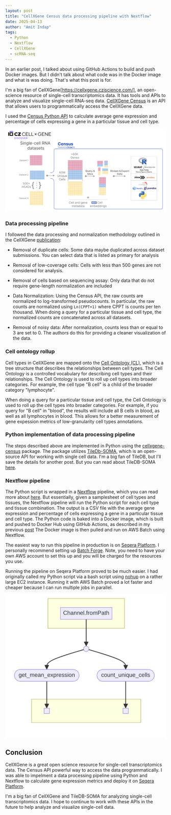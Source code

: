 ```yaml
---
layout: post
title: "CellXGene Census data processing pipeline with Nextflow"
date: 2025-04-13
author: "Amit Indap"
tags:
  - Python
  - Nextflow
  - CellXGene
  - scRNA-seq
---
```


In an earlier post, I talked about using GitHub Actions to build and push Docker images. But I didn't talk about what code was in the Docker image and what is was doing.  That's what this post is for. 

I'm a big fan of CellXGene[https://cellxgene.cziscience.com/], an open-science resource of single-cell transcriptomics data. It has tools and APIs to analyze and visualize single-cell RNA-seq data. [CellXGene Census](https://chanzuckerberg.github.io/cellxgene-census/index.html) is an API that allows users to programmatically access the CellXGene data. 

I used the  [Census Python API](https://chanzuckerberg.github.io/cellxgene-census/cellxgene_census_docsite_quick_start.html#python-quick-start) to calculate average gene expression and percentage of cells expressing a gene in a particular tissue and cell type. 

![CellXgene Census](/docs/assets/cellxgene-census.png)

### Data processing pipeline

I followed the data processing and normalization methodology outlined in the CellXGene [publication](https://academic.oup.com/nar/article/53/D1/D886/7912032#499330958):

* Removal of duplicate cells: Some data maybe duplicated across dataset submissions. You can select data that is listed as primary for analysis

* Removal of low-coverage cells: Cells with less than 500 genes are not considered for analysis. 

* Removal of cells based on sequencing assay: Only data that do not require gene-length normalization are included

* Data Normalization: Using the Census API, the raw counts are normalized to log-transformed pseudocounts. In particular, the raw counts are normalized using ```Ln(CPPT+1)``` where CPPT is counts per ten thousand. When doing a query for a particular tissue and cell type, the normalized counts are concatenated across all datasets.

* Removal of noisy data: After normalization, counts less than or equal to 3 are set to 0. The authors do this for providing a cleaner visualization of the data. 

### Cell ontology rollup

Cell types in CellXGene are mapped onto the [Cell Ontology (CL)](https://www.ebi.ac.uk/ols4/ontologies/cl), which is a tree structure that describes the relationships between cell types. The Cell Ontology is a controlled vocabulary for describing cell types and their relationships. The Cell Ontology is used to roll up cell types into broader categories. For example, the cell type "B cell" is a child of the broader category "lymphocyte".

When doing a query for a particular tissue and cell type, the Cell Ontology is used to roll up the cell types into broader categories. For example, if you query for "B cell" in "blood", the results will include all B cells in blood, as well as all lymphocytes in blood. This allows for a better measurement of gene expession metrics of low-granularity cell types annotations. 

### Python implementation of data processing pipeline

The steps described above are implemented in Python using the [cellxgene-census](https://github.com/chanzuckerberg/cellxgene-census) package. The package utilizes [TileDb-SOMA](https://github.com/single-cell-data/TileDB-SOMA), which is an open-source API for working with single cell data. I'm a big fan of TileDB, but I'll save the details for another post. But you can read about TileDB-SOMA [here](https://github.com/single-cell-data/TileDB-SOMA). 




### Nextflow pipeline

The Python script is wrapped in a [Nextflow](https://www.nextflow.io/) pipeline, which you can read more about [here](https://github.com/indapa/indapa-CellXGene/tree/master?tab=readme-ov-file#description-of-the-pipeline). But essentially, given a samplesheet of cell types and tissues, the Nextflow pipeline will run the Python script for each cell type and tissue combination. The output is a CSV file with the average gene expression and percentage of cells expressing a gene in a particular tissue and cell type. The Python code is baked into a Docker image, which is built and pushed to Docker Hub using GitHub Actions, as described in my previous [post](https://indapa.github.io/2025/04/08/github-actions.html) The Docker image is then pulled and run on AWS Batch using Nextflow.

The easiest way to run this pipeline in production is on [Seqera Platform](https://seqera.io/platform/). I personally recommend setting up [Batch Forge](https://docs.seqera.io/platform-cloud/compute-envs/aws-batch#tower-forge). Note, you need to have your own AWS account to set this up and you will be charged for the resources you use. 

Running the pipeline on Seqera Platform proved to be much easier. I had originally called  my Python script via a bash script using [nohup](https://en.wikipedia.org/wiki/Nohup) on a rather large EC2 instance. Running it with AWS Batch proved a lot faster and cheaper because I can run multiple jobs in parallel.

![CellXgene Census](/docs/assets/cellxgene-nextflow.png)



## Conclusion

CellXGene is a great open science resource for single-cell transcriptomics data. The Census API powerful  way to access the data programmatically. I was able to impelment a data processing pipeline using Python and Nextflow to calculate gene expression metrics and deploy it on [Seqera Platform](https://seqera.io/platform/). 

I'm a big fan of CellXGene and TileDB-SOMA for analyzing single-cell transcriptomics data. I hope to continue to work with these APIs in the future to help analyze and visualize single-cell data.





